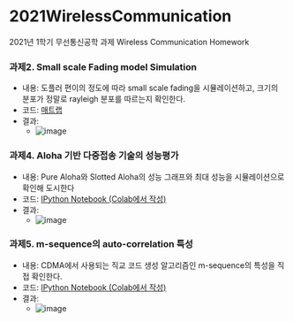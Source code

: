 # 2021WirelessCommunication
2021년 1학기 무선통신공학 과제 Wireless Communication Homework

### 과제2. Small scale Fading model Simulation
- 내용: 도플러 편이의 정도에 따라 small scale fading을 시뮬레이션하고, 크기의 분포가 정말로 rayleigh 분포를 따르는지 확인한다.
- 코드: [매트랩](https://github.com/khodid/2021WirelessCommunication/blob/main/mySignal.m)
- 결과:
  - ![image](https://user-images.githubusercontent.com/44926072/122722085-4c39db00-d2ac-11eb-8b9e-e938ebf9208b.png)

### 과제4. Aloha 기반 다중접송 기술의 성능평가
- 내용: Pure Aloha와 Slotted Aloha의 성능 그래프와 최대 성능을 시뮬레이션으로 확인해 도시한다
- 코드: [IPython Notebook (Colab에서 작성)](https://github.com/khodid/2021WirelessCommunication/blob/main/%5B2021WC%5D_HW4_ALOHA_G_Sdiagram.ipynb)
- 결과:
  - ![image](https://user-images.githubusercontent.com/44926072/122722523-c9fde680-d2ac-11eb-8417-c8bc016a915e.png)

### 과제5. m-sequence의 auto-correlation 특성
- 내용: CDMA에서 사용되는 직교 코드 생성 알고리즘인 m-sequence의 특성을 직접 확인한다.
- 코드: [IPython Notebook (Colab에서 작성)](https://github.com/khodid/2021WirelessCommunication/blob/main/%5B%EA%B3%BC%EC%A0%9C_5%5D_m_sequence%EC%9D%98_auto_correlation_%ED%8A%B9%EC%84%B1_.ipynb)
- 결과:
  - ![image](https://user-images.githubusercontent.com/44926072/122723150-93749b80-d2ad-11eb-8391-da7fcf55f1b7.png)
